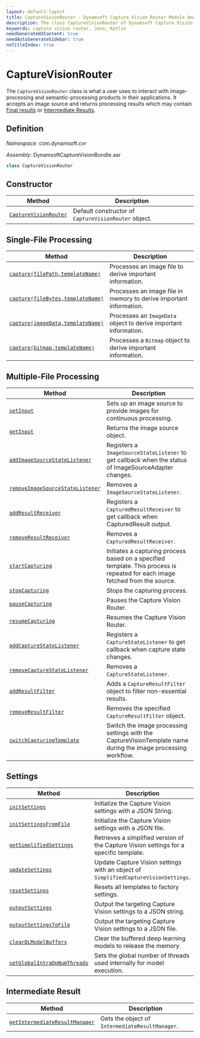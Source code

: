 ```yaml
---
layout: default-layout
title: CaptureVisionRouter - Dynamsoft Capture Vision Router Module Android Edition API Reference
description: The class CaptureVisionRouter of Dynamsoft Capture Vision Router Module is what a user uses to interact with image-processing and semantic-processing products in their applications. It accepts an image source and returns processing results which may contain Final results or Intermediate Results.
keywords: capture vision router, Java, Kotlin
needGenerateH3Content: true
needAutoGenerateSidebar: true
noTitleIndex: true
---
```


# CaptureVisionRouter

The `CaptureVisionRouter` class is what a user uses to interact with image-processing and semantic-processing products in their applications. It accepts an image source and returns processing results which may contain [Final results]({{site.architecture}}output.html#final-results?lang=android) or [Intermediate Results]({{site.architecture}}output.html#intermediate-results?lang=android).

## Definition

*Namespace:* com.dynamsoft.cvr

*Assembly:* DynamsoftCaptureVisionBundle.aar

```java
class CaptureVisionRouter
```

## Constructor

| Method | Description |
| ------ | ----------- |
| [`CaptureVisionRouter`](constructors.md#ccapturevisionrouter)    | Default constructor of `CaptureVisionRouter` object. |

## Single-File Processing

| Method | Description |
| ------ | ----------- |
| [`capture(filePath,templateName)`](single-file-processing.md#capturefilepathtemplatename) | Processes an image file to derive important information. |
| [`capture(fileBytes,templateName)`](single-file-processing.md#capturefilebytestemplatename) | Processes an image file in memory to derive important information. |
| [`capture(imageData,templateName)`](single-file-processing.md#captureimagedatatemplatename) | Processes an `ImageData` object to derive important information. |
| [`capture(bitmap,templateName)`](single-file-processing.md#capturebitmaptemplatename) | Processes a `Bitmap` object to derive important information. |

## Multiple-File Processing

| Method | Description |
| ------ | ----------- |
| [`setInput`](multiple-file-processing.md#setinput) | Sets up an image source to provide images for continuous processing. |
| [`getInput`](multiple-file-processing.md#getinput) | Returns the image source object. |
| [`addImageSourceStateListener`](multiple-file-processing.md#addimagesourcestatelistener) | Registers a `ImageSourceStateListener` to get callback when the status of ImageSourceAdapter changes. |
| [`removeImageSourceStateListener`](multiple-file-processing.md#removeimagesourcestatelistener) | Removes a `ImageSourceStateListener`. |
| [`addResultReceiver`](multiple-file-processing.md#addresultreceiver) | Registers a `CapturedResultReceiver` to get callback when CapturedResult output. |
| [`removeResultReceiver`](multiple-file-processing.md#removeresultreceiver) | Removes a `CapturedResultReceiver`. |
| [`startCapturing`](multiple-file-processing.md#startcapturing) | Initiates a capturing process based on a specified template. This process is repeated for each image fetched from the source. |
| [`stopCapturing`](multiple-file-processing.md#stopcapturing) | Stops the capturing process. |
| [`pauseCapturing`](multiple-file-processing.md#pausecapturing) | Pauses the Capture Vision Router. |
| [`resumeCapturing`](multiple-file-processing.md#resumecapturing) | Resumes the Capture Vision Router. |
| [`addCaptureStateListener`](multiple-file-processing.md#addcapturestatelistener) | Registers a `CaptureStateListener` to get callback when capture state changes. |
| [`removeCaptureStateListener`](multiple-file-processing.md#removecapturestatelistener) | Removes a `CaptureStateListener`. |
| [`addResultFilter`](multiple-file-processing.md#addresultfilter) | Adds a `CaptureResultFilter` object to filter non-essential results. |
| [`removeResultFilter`](multiple-file-processing.md#removeresultfilter) | Removes the specified `CaptureResultFilter` object. |
| [`switchCapturingTemplate`](multiple-file-processing.md#switchcapturingtemplate) | Switch the image processing settings with the CaptureVisionTemplate name during the image processing workflow. |

## Settings

| Method | Description |
| ------ | ----------- |
| [`initSettings`](settings.md#initsettings) | Initialize the Capture Vision settings with a JSON String. |
| [`initSettingsFromFile`](settings.md#initsettingsfromfile) | Initialize the Capture Vision settings with a JSON file. |
| [`getSimplifiedSettings`](settings.md#getsimplifiedsettings) | Retrieves a simplified version of the Capture Vision settings for a specific template. |
| [`updateSettings`](settings.md#updatesettings) | Update Capture Vision settings with an object of `SimplifiedCaptureVisionSettings`. |
| [`resetSettings`](settings.md#resetsettings) | Resets all templates to factory settings. |
| [`outputSettings`](settings.md#outputsettings) | Output the targeting Capture Vision settings to a JSON string. |
| [`outputSettingsToFile`](settings.md#outputsettingstofile) | Output the targeting Capture Vision settings to a JSON file. |
| [`clearDLModelBuffers`](settings.md#cleardlmodelbuffers) | Clear the buffered deep learning models to release the memory. |
| [`setGlobalIntraOpNumThreads`](settings.md#setglobalintraopnumthreads) | Sets the global number of threads used internally for model execution. |

## Intermediate Result

| Method | Description |
| ------ | ----------- |
|  [`getIntermediateResultManager`](intermediate-result.md#getintermediateresultmanager) | Gets the object of `IntermediateResultManager`. |
